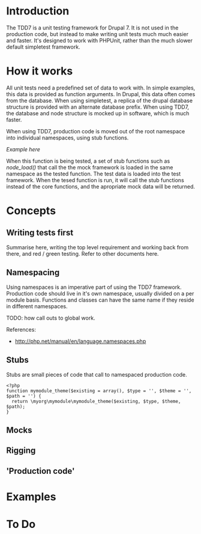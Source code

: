 # Introduction

The TDD7 is a unit testing framework for Drupal 7. It is not used in the
production code, but instead to make writing unit tests much much easier and
faster. It's designed to work with PHPUnit, rather than the much slower default
simpletest framework.

# How it works

All unit tests need a predefined set of data to work with. In simple examples,
this data is provided as function arguments. In Drupal, this data often comes
from the database. When using simpletest, a replica of the drupal database
structure is provided with an alternate database prefix. When using TDD7, the
database and node structure is mocked up in software, which is much faster.

When using TDD7, production code is moved out of the root namespace into
individual namespaces, using stub functions.

*Example here*

When this function is being tested, a set of stub functions such as
*node_load()* that call the the mock framework is loaded in the same namespace
as the tested function. The test data is loaded into the test framework.
When the tesed function is run, it will call the stub functions instead of the
core functions, and the apropriate mock data will be returned.

# Concepts

## Writing tests first
Summarise here, writing the top level requirement and working back from there,
and red / green testing. Refer to other documents here.

## Namespacing
Using namespaces is an imperative part of using the TDD7 framework. Production
code should live in it's own namespace, usually divided on a per module basis.
Functions and classes can have the same name if they reside in different
namespaces.

TODO: how call outs to global work.

References:
* http://php.net/manual/en/language.namespaces.php


## Stubs
Stubs are small pieces of code that call to namespaced production code.

	<?php
	function mymodule_theme($existing = array(), $type = '', $theme = '', $path = '') {
	  return \myorg\mymodule\mymodule_theme($existing, $type, $theme, $path);
	}


## Mocks
## Rigging
## 'Production code'

# Examples

# To Do

